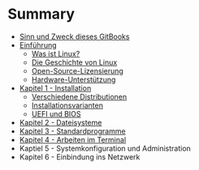 # Summary

* [Sinn und Zweck dieses GitBooks](README.md)
* [Einführung](chapter1.md)
  * [Was ist Linux?](chapter1/was-ist-linux.md)
  * [Die Geschichte von Linux](chapter1/die-geschichte-von-linux.md)
  * [Open-Source-Lizensierung](chapter1/open-source-lizensierung.md)
  * [Hardware-Unterstützung](chapter1/hardware-unterstutzung.md)
* [Kapitel 1 - Installation](kapitel-1-installation.md)
  * [Verschiedene Distributionen](kapitel-1-installation/verschiedene-distributionen.md)
  * [Installationsvarianten](kapitel-1-installation/installationsvarianten.md)
  * [UEFI und BIOS](kapitel-1-installation/uefi-und-bios.md)
* [Kapitel 2 - Dateisysteme](kapitel-2-dateisysteme.md)
* [Kapitel 3 - Standardprogramme](kapitel-3-standardprogramme.md)
* [Kapitel 4 - Arbeiten im Terminal](kapitel-4-arbeiten-im-terminal.md)
* Kaptiel 5 - Systemkonfiguration und Administration
* Kapitel 6 - Einbindung ins Netzwerk

